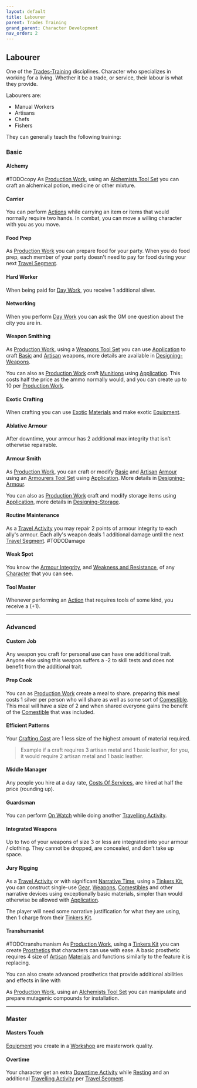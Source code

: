 ```yaml
---
layout: default
title: Labourer
parent: Trades Training
grand_parent: Character Development
nav_order: 2
---
```

## Labourer
One of the [Trades-Training](Trades-Training) disciplines. Character who specializes in working for a living. Whether it be a trade, or service, their labour is what they provide.

Labourers are: 
* Manual Workers
* Artisans
* Chefs
* Fishers

They can generally teach the following training:

### Basic
#### Alchemy
#TODOcopy 
As [Production Work](Activities#Production%20Work), using an [Alchemists Tool Set](Example-Gear#Alchemists%20Tool%20Set) you can craft an alchemical potion, medicine or other mixture.

#### Carrier
You can perform [Actions](Terminology#Action) while carrying an item or items that would normally require two hands. In combat, you can move a willing character with you as you move.

#### Food Prep
As [Production Work](Activities#Production%20Work) you can prepare food for your party. When you do food prep, each member of your party doesn't need to pay for food during your next [Travel Segment](Telling-The-Story#Travel%20Segment).

#### Hard Worker
When being paid for [Day Work](Activities#Day%20Work), you receive 1 additional silver.

#### Networking
When you perform [Day Work](Activities#Day%20Work) you can ask the GM one question about the city you are in.

#### Weapon Smithing
As [Production Work](Activities#Production%20Work), using a [Weapons Tool Set](Example-Gear#Weapons%20Tool%20Set) you can use [Application](Intelligence#Application) to craft [Basic](Designing-Weapons#Basic) and [Artisan](Designing-Weapons#Artisan) weapons, more details are available in [Designing-Weapons](Designing-Weapons). 

You can also as [Production Work](Activities#Production%20Work) craft [Munitions](Comestibles#Munitions) using [Application](Intelligence#Application). This costs half the price as the ammo normally would, and you can create up to 10 per [Production Work](Activities#Production%20Work).

#### Exotic Crafting
When crafting you can use [Exotic](Materials#Exotic) [Materials](Materials) and make exotic [Equipment](Equipment).

#### Ablative Armour
After downtime, your armour has 2 additional max integrity that isn’t otherwise repairable.

#### Armour Smith
As [Production Work](Activities#Production%20Work), you can craft or modify [Basic](Designing-Armour#Basic) and [Artisan](Designing-Armour#Artisan) [Armour](Armour) using an [Armourers Tool Set](Example-Gear#Armourers%20Tool%20Set) using [Application](Intelligence#Application). More details in [Designing-Armour](Designing-Armour).

You can also as [Production Work](Activities#Production%20Work) craft and modify storage items using [Application](Intelligence#Application), more details in [Designing-Storage](Designing-Storage).

#### Routine Maintenance
As a [Travel Activity](Activities#Travel%20Activity) you may repair 2 points of armour integrity to each ally's armour. Each ally's weapon deals 1 additional damage until the next [Travel Segment](Telling-The-Story#Travel%20Segment). #TODODamage 

#### Weak Spot
You know the [Armour Integrity](Armour#Armour%20Integrity), and [Weakness and Resistance](Armour#Weakness%20and%20Resistance), of any [Character](Terminology#Character) that you can see.

#### Tool Master
Whenever performing an [Action](Terminology#Action) that requires tools of some kind, you receive a (+1).




---

### Advanced

#### Custom Job
Any weapon you craft for personal use can have one additional trait. Anyone else using this weapon suffers a -2 to skill tests and does not benefit from the additional trait.

#### Prep Cook
You can as [Production Work](Activities#Production%20Work) create a meal to share. preparing this meal costs 1 silver per person who will share as well as some sort of [Comestible](Comestibles). This meal will have a size of 2 and when shared everyone gains the benefit of the [Comestible](Comestibles) that was included.

#### Efficient Patterns
Your [Crafting Cost](Terminology#Crafting%20Cost) are 1 less size of the highest amount of material required.

> Example if a craft requires 3 artisan metal and 1 basic leather, for you, it would require 2 artisan metal and 1 basic leather.

#### Middle Manager
Any people you hire at a day rate, [Costs Of Services](Services#Costs%20Of%20Services), are hired at half the price (rounding up).

#### Guardsman
You can perform [On Watch](Activities#On%20Watch) while doing another [Travelling Activity](Activities#Travelling%20Activity).

#### Integrated Weapons
Up to two of your weapons of size 3 or less are integrated into your armour / clothing. They cannot be dropped, are concealed, and don’t take up space.

#### Jury Rigging
As a [Travel Activity](Activities#Travel%20Activity) or with significant [Narrative Time](Telling-The-Story#Narrative%20Time), using a [Tinkers Kit](Example-Gear#Tinkers%20Kit), you can construct single-use [Gear](Gear), [Weapons](Weapons), [Comestibles](Comestibles) and other narrative devices using exceptionally basic materials, simpler than would otherwise be allowed with [Application](Intelligence#Application).

The player will need some narrative justification for what they are using, then 1 charge from their [Tinkers Kit](Example-Gear#Tinkers%20Kit).

#### Transhumanist
#TODOtranshumanism
As [Production Work](Activities#Production%20Work), using a [Tinkers Kit](Example-Gear#Tinkers%20Kit) you can create [Prosthetics](Character-Development#Prosthetics) that characters can use with ease. A basic prosthetic requires 4 size of [Artisan](Materials#Artisan) [Materials](Materials) and functions similarly to the feature it is replacing.

You can also create advanced prosthetics that provide additional abilities and effects in line with 

As [Production Work](Activities#Production%20Work), using an [Alchemists Tool Set](Example-Gear#Alchemists%20Tool%20Set) you can manipulate and prepare mutagenic compounds for installation.



---

### Master

#### Masters Touch
[Equipment](Equipment) you create in a [Workshop](Example-Infrastructure#Workshop) are masterwork quality.

#### Overtime
Your character get an extra [Downtime Activity](Activities#Downtime%20Activity) while [Resting](Telling-The-Story#Resting) and an additional [Travelling Activity](Activities#Travelling%20Activity) per [Travel Segment](Telling-The-Story#Travel%20Segment).

